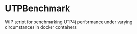 # UTPBenchmark
WIP script for benchmarking UTP4j performance under varying circumstances in docker containers